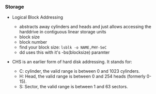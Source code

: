### Storage


* Logical Block Addressing
    * abstracts away cylinders and heads and just allows accessing the harddrive in contiguous linear storage units
    * block size
    * block number 
    * find your block size: `lsblk -o NAME,PHY-SeC`
    * dd uses this with it's -bs(blocksize) paramter


* CHS is an earlier form of hard disk addressing. It stands for:
    * C: cylinder, the valid range is between 0 and 1023 cylinders.
    * H: Head, the valid range is between 0 and 254 heads (formerly 0-15).
    * S: Sector, the valid range is between 1 and 63 sectors.
